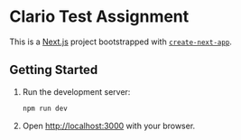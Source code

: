 # Clario Test Assignment

This is a [Next.js](https://nextjs.org) project bootstrapped with [`create-next-app`](https://nextjs.org/docs/app/api-reference/cli/create-next-app).

## Getting Started

1. Run the development server:
    ```bash
    npm run dev
    ```

2. Open [http://localhost:3000](http://localhost:3000) with your browser.
